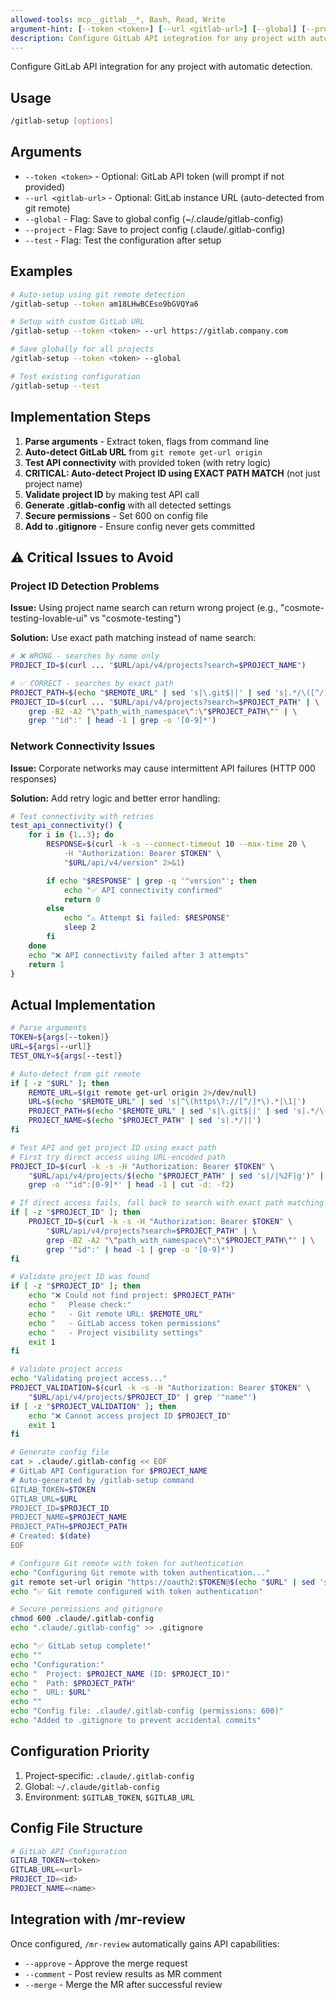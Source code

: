 ```yaml
---
allowed-tools: mcp__gitlab__*, Bash, Read, Write
argument-hint: [--token <token>] [--url <gitlab-url>] [--global] [--project] [--test]
description: Configure GitLab API integration for any project with automatic detection
---
```


Configure GitLab API integration for any project with automatic detection.

## Usage
```bash
/gitlab-setup [options]
```

## Arguments
- `--token <token>` - Optional: GitLab API token (will prompt if not provided)
- `--url <gitlab-url>` - Optional: GitLab instance URL (auto-detected from git remote)
- `--global` - Flag: Save to global config (~/.claude/gitlab-config)
- `--project` - Flag: Save to project config (.claude/.gitlab-config)
- `--test` - Flag: Test the configuration after setup

## Examples
```bash
# Auto-setup using git remote detection
/gitlab-setup --token am18LHwBCEso9bGVQYa6

# Setup with custom GitLab URL
/gitlab-setup --token <token> --url https://gitlab.company.com

# Save globally for all projects
/gitlab-setup --token <token> --global

# Test existing configuration
/gitlab-setup --test
```

## Implementation Steps

1. **Parse arguments** - Extract token, flags from command line
2. **Auto-detect GitLab URL** from `git remote get-url origin`
3. **Test API connectivity** with provided token (with retry logic)
4. **CRITICAL: Auto-detect Project ID using EXACT PATH MATCH** (not just project name)
5. **Validate project ID** by making test API call
6. **Generate .gitlab-config** with all detected settings
7. **Secure permissions** - Set 600 on config file
8. **Add to .gitignore** - Ensure config never gets committed

## ⚠️ Critical Issues to Avoid

### Project ID Detection Problems
**Issue:** Using project name search can return wrong project (e.g., "cosmote-testing-lovable-ui" vs "cosmote-testing")

**Solution:** Use exact path matching instead of name search:
```bash
# ❌ WRONG - searches by name only
PROJECT_ID=$(curl ... "$URL/api/v4/projects?search=$PROJECT_NAME")

# ✅ CORRECT - searches by exact path
PROJECT_PATH=$(echo "$REMOTE_URL" | sed 's|\.git$||' | sed 's|.*/\([^/]*/[^/]*\)$|\1|')
PROJECT_ID=$(curl ... "$URL/api/v4/projects?search=$PROJECT_PATH" | \
    grep -B2 -A2 "\"path_with_namespace\":\"$PROJECT_PATH\"" | \
    grep '"id":' | head -1 | grep -o '[0-9]*')
```

### Network Connectivity Issues
**Issue:** Corporate networks may cause intermittent API failures (HTTP 000 responses)

**Solution:** Add retry logic and better error handling:
```bash
# Test connectivity with retries
test_api_connectivity() {
    for i in {1..3}; do
        RESPONSE=$(curl -k -s --connect-timeout 10 --max-time 20 \
            -H "Authorization: Bearer $TOKEN" \
            "$URL/api/v4/version" 2>&1)

        if echo "$RESPONSE" | grep -q '"version"'; then
            echo "✅ API connectivity confirmed"
            return 0
        else
            echo "⚠️ Attempt $i failed: $RESPONSE"
            sleep 2
        fi
    done
    echo "❌ API connectivity failed after 3 attempts"
    return 1
}
```

## Actual Implementation

```bash
# Parse arguments
TOKEN=${args[--token]}
URL=${args[--url]}
TEST_ONLY=${args[--test]}

# Auto-detect from git remote
if [ -z "$URL" ]; then
    REMOTE_URL=$(git remote get-url origin 2>/dev/null)
    URL=$(echo "$REMOTE_URL" | sed 's|^\(https\?://[^/]*\).*|\1|')
    PROJECT_PATH=$(echo "$REMOTE_URL" | sed 's|\.git$||' | sed 's|.*/\([^/]*/[^/]*\)$|\1|')
    PROJECT_NAME=$(echo "$PROJECT_PATH" | sed 's|.*/||')
fi

# Test API and get project ID using exact path
# First try direct access using URL-encoded path
PROJECT_ID=$(curl -k -s -H "Authorization: Bearer $TOKEN" \
    "$URL/api/v4/projects/$(echo "$PROJECT_PATH" | sed 's|/|%2F|g')" | \
    grep -o '"id":[0-9]*' | head -1 | cut -d: -f2)

# If direct access fails, fall back to search with exact path matching
if [ -z "$PROJECT_ID" ]; then
    PROJECT_ID=$(curl -k -s -H "Authorization: Bearer $TOKEN" \
        "$URL/api/v4/projects?search=$PROJECT_PATH" | \
        grep -B2 -A2 "\"path_with_namespace\":\"$PROJECT_PATH\"" | \
        grep '"id":' | head -1 | grep -o '[0-9]*')
fi

# Validate project ID was found
if [ -z "$PROJECT_ID" ]; then
    echo "❌ Could not find project: $PROJECT_PATH"
    echo "   Please check:"
    echo "   - Git remote URL: $REMOTE_URL"
    echo "   - GitLab access token permissions"
    echo "   - Project visibility settings"
    exit 1
fi

# Validate project access
echo "Validating project access..."
PROJECT_VALIDATION=$(curl -k -s -H "Authorization: Bearer $TOKEN" \
    "$URL/api/v4/projects/$PROJECT_ID" | grep '"name"')
if [ -z "$PROJECT_VALIDATION" ]; then
    echo "❌ Cannot access project ID $PROJECT_ID"
    exit 1
fi

# Generate config file
cat > .claude/.gitlab-config << EOF
# GitLab API Configuration for $PROJECT_NAME
# Auto-generated by /gitlab-setup command
GITLAB_TOKEN=$TOKEN
GITLAB_URL=$URL
PROJECT_ID=$PROJECT_ID
PROJECT_NAME=$PROJECT_NAME
PROJECT_PATH=$PROJECT_PATH
# Created: $(date)
EOF

# Configure Git remote with token for authentication
echo "Configuring Git remote with token authentication..."
git remote set-url origin "https://oauth2:$TOKEN@$(echo "$URL" | sed 's|https://||')/$PROJECT_PATH.git"
echo "✅ Git remote configured with token authentication"

# Secure permissions and gitignore
chmod 600 .claude/.gitlab-config
echo ".claude/.gitlab-config" >> .gitignore

echo "✅ GitLab setup complete!"
echo ""
echo "Configuration:"
echo "  Project: $PROJECT_NAME (ID: $PROJECT_ID)"
echo "  Path: $PROJECT_PATH"
echo "  URL: $URL"
echo ""
echo "Config file: .claude/.gitlab-config (permissions: 600)"
echo "Added to .gitignore to prevent accidental commits"
```

## Configuration Priority
1. Project-specific: `.claude/.gitlab-config`
2. Global: `~/.claude/gitlab-config`
3. Environment: `$GITLAB_TOKEN`, `$GITLAB_URL`

## Config File Structure
```bash
# GitLab API Configuration
GITLAB_TOKEN=<token>
GITLAB_URL=<url>
PROJECT_ID=<id>
PROJECT_NAME=<name>
```

## Integration with /mr-review
Once configured, `/mr-review` automatically gains API capabilities:
- `--approve` - Approve the merge request
- `--comment` - Post review results as MR comment
- `--merge` - Merge the MR after successful review